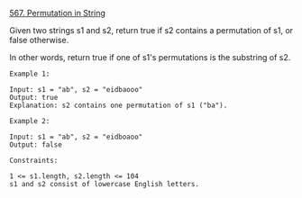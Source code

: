 [567. Permutation in String](https://leetcode.com/problems/permutation-in-string/)

Given two strings s1 and s2, return true if s2 contains a permutation of s1, or false otherwise.

In other words, return true if one of s1's permutations is the substring of s2.

```
Example 1:

Input: s1 = "ab", s2 = "eidbaooo"
Output: true
Explanation: s2 contains one permutation of s1 ("ba").
```

```
Example 2:

Input: s1 = "ab", s2 = "eidboaoo"
Output: false

```

```
Constraints:

1 <= s1.length, s2.length <= 104
s1 and s2 consist of lowercase English letters.
```